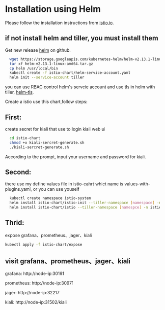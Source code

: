 # Installation using Helm

Please follow the installation instructions from [istio.io](https://istio.io/docs/setup/kubernetes/helm-install.html).

## if not install helm and tiller, you must install them

Get new release [helm](https://github.com/helm/helm/releases) on github. 


```bash
  wget https://storage.googleapis.com/kubernetes-helm/helm-v2.13.1-linux-amd64.tar.gz 
  tar xf helm-v2.13.1-linux-amd64.tar.gz 
  cp helm /usr/local/bin 
  kubectl create -f istio-chart/helm-service-account.yaml 
  helm init --service-account tiller
```
you can use RBAC control helm's servcie account and use tls in helm with tiller, [helm-tls](https://helm.sh/docs/using_helm/#using-ssl-between-helm-and-tiller).

Create a istio use this chart,follow steps:

## First:

  create secret for kiali  that use to login kiali web ui

```bash
  cd istio-chart
  chmod +x kiali-sercret-generate.sh
  ./kiali-sercret-generate.sh
```
According to the prompt, input your username and password for kiali.

## Second:

  there use my define values file in istio-cahrt whict name is values-with-plugins.yaml, or you can use youself

```bash
  kubectl create namespace istio-system
  helm install istio-chart/istio-init --tiller-namespace [namespace] -n istio-init --namespace istio-system -f istio-chart/istio-init_values-cert.yaml
  helm install istio-chart/istio --tiller-namespace [namespce] -n istio --namespace istio-system -f istio-cahrt/istio_values-with-plugins.yaml
```

## Thrid:

   expose grafana、prometheus、jager、kiali 

   ```bash
   kubectl apply -f istio-chart/expose

   ```
## visit grafana、prometheus、jager、kiali

  grafana: http://node-ip:30161

  prometheus: http://node-ip:30971 

  jager: http://node-ip:32217 

  kiali: http://node-ip:31502/kiali 
